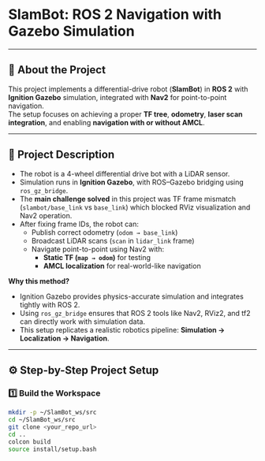 # SlamBot: ROS 2 Navigation with Gazebo Simulation

---

## 📌 About the Project
This project implements a differential-drive robot (**SlamBot**) in **ROS 2** with **Ignition Gazebo** simulation, integrated with **Nav2** for point-to-point navigation.  
The setup focuses on achieving a proper **TF tree**, **odometry**, **laser scan integration**, and enabling **navigation with or without AMCL**.

---

## 📖 Project Description
- The robot is a 4-wheel differential drive bot with a LiDAR sensor.  
- Simulation runs in **Ignition Gazebo**, with ROS–Gazebo bridging using `ros_gz_bridge`.  
- The **main challenge solved** in this project was TF frame mismatch (`slambot/base_link` vs `base_link`) which blocked RViz visualization and Nav2 operation.  
- After fixing frame IDs, the robot can:
  - Publish correct odometry (`odom → base_link`)  
  - Broadcast LiDAR scans (`scan` in `lidar_link` frame)  
  - Navigate point-to-point using Nav2 with:
    - **Static TF (`map → odom`)** for testing  
    - **AMCL localization** for real-world-like navigation  

**Why this method?**  
- Ignition Gazebo provides physics-accurate simulation and integrates tightly with ROS 2.  
- Using `ros_gz_bridge` ensures that ROS 2 tools like Nav2, RViz2, and tf2 can directly work with simulation data.  
- This setup replicates a realistic robotics pipeline: **Simulation → Localization → Navigation**.  

---

## ⚙️ Step-by-Step Project Setup

### 1️⃣ Build the Workspace
```bash
mkdir -p ~/SlamBot_ws/src
cd ~/SlamBot_ws/src
git clone <your_repo_url>
cd ..
colcon build
source install/setup.bash


